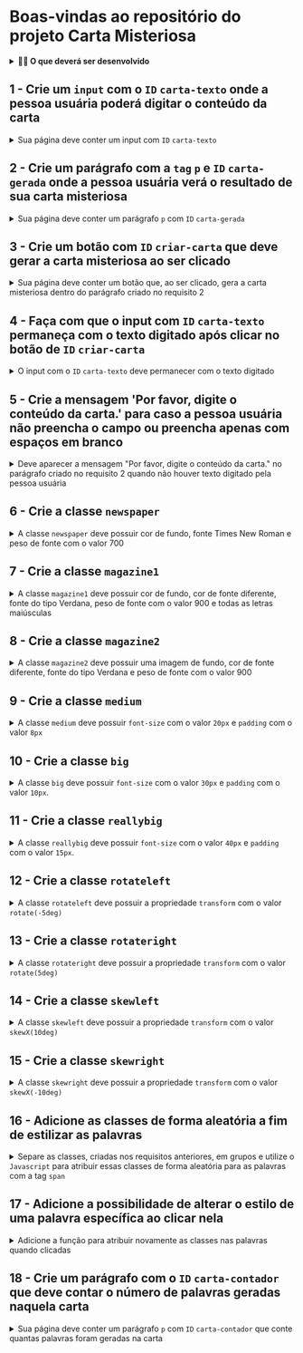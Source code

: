 # Boas-vindas ao repositório do projeto Carta Misteriosa

<details>
  <summary><strong>👨‍💻 O que deverá ser desenvolvido</strong></summary><br />

- Você irá desenvolver um site que gere cartas misteriosas.

- Neste projeto, você implementará um gerador de cartas misteriosas.

**Ou seja, dado um valor digitado em um campo de texto, as palavras terão a aparência de uma carta onde cada palavra possui uma estilização própria.**
</details>

## 1 - Crie um `input` com o `ID` `carta-texto` onde a pessoa usuária poderá digitar o conteúdo da carta

<details>
  <summary>Sua página deve conter um input com <code>ID</code> <code>carta-texto</code> </summary><br />
</details>

## 2 - Crie um parágrafo com a `tag` `p` e `ID` `carta-gerada` onde a pessoa usuária verá o resultado de sua carta misteriosa

<details>
  <summary>Sua página deve conter um parágrafo <code>p</code> com <code>ID</code> <code>carta-gerada</code></summary><br />
</details>

## 3 - Crie um botão com `ID` `criar-carta` que deve gerar a carta misteriosa ao ser clicado

<details>
  <summary>Sua página deve conter um botão que, ao ser clicado, gera a carta misteriosa dentro do parágrafo criado no requisito 2</summary><br />
</details>

## 4 - Faça com que o input com `ID` `carta-texto` permaneça com o texto digitado após clicar no botão de `ID` `criar-carta`

<details>
  <summary>O input com o <code>ID</code> <code>carta-texto</code> deve permanecer com o texto digitado</summary><br />
</details>

## 5 - Crie a mensagem 'Por favor, digite o conteúdo da carta.' para caso a pessoa usuária não preencha o campo ou preencha apenas com espaços em branco

<details>
  <summary>Deve aparecer a mensagem "Por favor, digite o conteúdo da carta." no parágrafo criado no requisito 2 quando não houver texto digitado pela pessoa usuária</summary><br />
</details>

## 6 - Crie a classe `newspaper`

<details>
  <summary>A classe <code>newspaper</code> deve possuir cor de fundo, fonte Times New Roman e peso de fonte com o valor 700</summary><br />
</details>

## 7 - Crie a classe `magazine1`

<details>
  <summary>A classe <code>magazine1</code> deve possuir cor de fundo, cor de fonte diferente, fonte do tipo Verdana, peso de fonte com o valor 900 e todas as letras maiúsculas</summary><br />
</details>

## 8 - Crie a classe `magazine2`

<details>
  <summary>A classe <code>magazine2</code> deve possuir uma imagem de fundo, cor de fonte diferente, fonte do tipo Verdana e peso de fonte com o valor 900</summary><br />
</details>

## 9 - Crie a classe `medium`

<details>
  <summary>A classe <code>medium</code> deve possuir <code>font-size</code> com o valor <code>20px</code> e <code>padding</code> com o valor <code>8px</code></summary><br />
</details>

## 10 - Crie a classe `big`

<details>
  <summary>A classe <code>big</code> deve possuir <code>font-size</code> com o valor <code>30px</code> e <code>padding</code> com o valor <code>10px</code>.</summary><br />
</details>

## 11 - Crie a classe `reallybig`

<details>
  <summary>A classe <code>reallybig</code> deve possuir <code>font-size</code> com o valor <code>40px</code> e <code>padding</code> com o valor <code>15px</code>.</summary><br />
</details>

## 12 - Crie a classe `rotateleft`

<details>
  <summary>A classe <code>rotateleft</code> deve possuir a propriedade <code>transform</code> com o valor <code>rotate(-5deg)</code></summary><br />
</details>

## 13 - Crie a classe `rotateright`

<details>
  <summary>A classe <code>rotateright</code> deve possuir a propriedade <code>transform</code> com o valor <code>rotate(5deg)</code></summary><br />
</details>

## 14 - Crie a classe `skewleft`

<details>
  <summary>A classe <code>skewleft</code> deve possuir a propriedade <code>transform</code> com o valor <code>skewX(10deg)</code></summary><br />
</details>

## 15 - Crie a classe `skewright`

<details>
  <summary>A classe <code>skewright</code> deve possuir a propriedade <code>transform</code> com o valor <code>skewX(-10deg)</code></summary><br />
</details>

## 16 - Adicione as classes de forma aleatória a fim de estilizar as palavras

<details>
  <summary>Separe as classes, criadas nos requisitos anteriores, em grupos e utilize o <code>Javascript</code> para atribuir essas classes de forma aleatória para as palavras com a tag <code>span</code> </summary><br />
</details>

## 17 - Adicione a possibilidade de alterar o estilo de uma palavra específica ao clicar nela

<details>
  <summary>Adicione a função para atribuir novamente as classes nas palavras quando clicadas </summary><br />
</details>

## 18 - Crie um parágrafo com o `ID` `carta-contador` que deve contar o número de palavras geradas naquela carta

<details>
  <summary>Sua página deve conter um parágrafo <code>p</code> com <code>ID</code> <code>carta-contador</code> que conte quantas palavras foram geradas na carta</summary><br />
</details>
